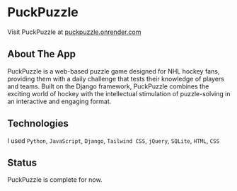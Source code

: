 # PuckPuzzle

Visit PuckPuzzle at [puckpuzzle.onrender.com](https://puckpuzzle.onrender.com)

## About The App

PuckPuzzle is a web-based puzzle game designed for NHL hockey fans, providing them with a daily challenge that tests their knowledge of players and teams. Built on the Django framework, PuckPuzzle combines the exciting world of hockey with the intellectual stimulation of puzzle-solving in an interactive and engaging format.

## Technologies

I used `Python`, `JavaScript`, `Django`, `Tailwind CSS`, `jQuery`, `SQLite`, `HTML`, `CSS`

## Status

PuckPuzzle is complete for now.
